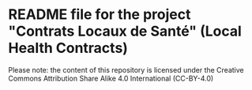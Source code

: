 # README file for the project "Contrats Locaux de Santé" (Local Health Contracts) #

Please note: the content of this repository is licensed under the Creative Commons Attribution Share Alike 4.0 International (CC-BY-4.0)

